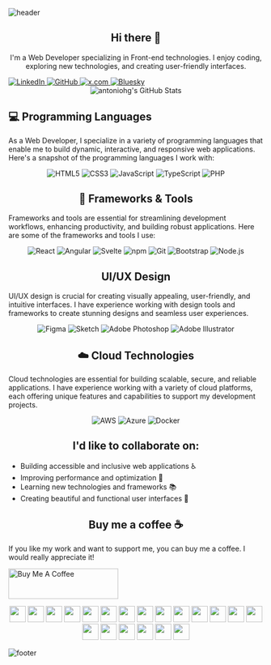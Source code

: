 <!-- 
 Header image generated with Capsule Render:
 https://github.com/kyechan99/capsule-render?tab=readme-ov-file#wave 
-->
![header](https://capsule-render.vercel.app/api?type=waving&color=gradient&height=300&section=header&text=antoniohg&desc=FRONT%20END%20DEVELOPER&fontSize=90&animation=fadeIn&fontColor=ffffff&fontAlignY=38)

<div align="center"> 

## Hi there 👋

I'm a Web Developer specializing in Front-end technologies. I enjoy coding, exploring new technologies, and creating user-friendly interfaces.

</div>

<div calign="center">
    <a href="https://www.linkedin.com/in/antoniohidalgogomez/">
        <img src="https://img.shields.io/badge/LinkedIn-0077B5?style=for-the-badge&logo=linkedinlogo&logoColor=white" alt="LinkedIn" />
    </a>
    <a href="https://github.com/antoniohg">
        <img src="https://img.shields.io/badge/GitHub-333?style=for-the-badge&logo=github&logoColor=white" alt="GitHub" />
    </a>
    <a href="https://x.com/hgAntonio">
        <img src="https://img.shields.io/badge/x.com-333?style=for-the-badge&logo=x&logoColor=white" alt="x.com" />
    </a>
    <a href="https://bsky.app/profile/antoniohg.bsky.social">
        <img src="https://img.shields.io/badge/Bluesky-0285FF?style=for-the-badge&logo=Bluesky&logoColor=white" alt="Bluesky" />   
    </a>
</div>

<div align="center">
    <img src="https://github-profile-summary-cards.vercel.app/api/cards/profile-details?username=antoniohg&theme=github_dark" alt="antoniohg's GitHub Stats" />
</div>


<h2 class="section-heading text-center">💻 Programming Languages</h2>
<p> As a Web Developer, I specialize in a variety of programming languages that enable me to build dynamic, interactive, and responsive web applications. Here's a snapshot of the programming languages I work with:</p>
<div align="center">

  <img src="https://img.shields.io/badge/HTML5-E34F26?style=for-the-badge&logo=html5&logoColor=white" alt="HTML5"/>

  <img src="https://img.shields.io/badge/CSS3-1572B6?style=for-the-badge&logo=css3&logoColor=white" alt="CSS3"/>

  <img src="https://img.shields.io/badge/JavaScript-F7DF1E?style=for-the-badge&logo=javascript&logoColor=black" alt="JavaScript"/>

  <img src="https://img.shields.io/badge/TypeScript-007ACC?style=for-the-badge&logo=typescript&logoColor=white" alt="TypeScript"/>
  
  <img src="https://img.shields.io/badge/PHP-777BB4?style=for-the-badge&logo=php&logoColor=white" alt="PHP"/>
  
</div>

<h2 align="center" class="section-heading">🔧 Frameworks & Tools</h2>
<p>Frameworks and tools are essential for streamlining development workflows, enhancing productivity, and building robust applications. Here are some of the frameworks and tools I use:</p>

<div align="center">
  <img src="https://img.shields.io/badge/React-20232A?style=for-the-badge&logo=react&logoColor=61DAFB" alt="React"/>
  <img src="https://img.shields.io/badge/Angular-DD0031?style=for-the-badge&logo=angular&logoColor=white" alt="Angular"/>
  <img src="https://img.shields.io/badge/Svelte-FF3E00?style=for-the-badge&logo=svelte&logoColor=white" alt="Svelte"/>
  <img src="https://img.shields.io/badge/npm-CB3837?style=for-the-badge&logo=npm&logoColor=white" alt="npm"/>
  <img src="https://img.shields.io/badge/Git-F05032?style=for-the-badge&logo=git&logoColor=white" alt="Git"/>
  <img src="https://img.shields.io/badge/Bootstrap-7952B3?style=for-the-badge&logo=bootstrap&logoColor=white" alt="Bootstrap"/>
  <img src="https://img.shields.io/badge/Node.js-339933?style=for-the-badge&logo=nodedotjs&logoColor=white" alt="Node.js"/>
</div>

<h2 align="center" class="section-heading">UI/UX Design</h2>
<p>UI/UX design is crucial for creating visually appealing, user-friendly, and intuitive interfaces. I have experience working with design tools and frameworks to create stunning designs and seamless user experiences.</p>

<div align="center">
    <img src="https://img.shields.io/badge/figma-%23F24E1E.svg?style=for-the-badge&logo=figma&logoColor=white" alt="Figma"/>
    <img src="https://img.shields.io/badge/Sketch-F7B500?style=for-the-badge&logo=sketch&logoColor=white" alt="Sketch"/>
    <img src="https://img.shields.io/badge/Adobe Photoshop-31A8FF?style=for-the-badge&logo=adobephotoshop&logoColor=white" alt="Adobe Photoshop"/>
    <img src="https://img.shields.io/badge/Adobe Illustrator-FF9A00?style=for-the-badge&logo=adobeillustrator&logoColor=white" alt="Adobe Illustrator"/>
</div>

<h2 align="center" class="section-heading">☁️ Cloud Technologies</h2>
<p>Cloud technologies are essential for building scalable, secure, and reliable applications. I have experience working with a variety of cloud platforms, each offering unique features and capabilities to support my development projects.</p>

<div align="center">
  <img src="https://img.shields.io/badge/AWS-FF9900?style=for-the-badge&logo=amazonaws&logoColor=white" alt="AWS" />
  <img src="https://img.shields.io/badge/Azure-0089D6?style=for-the-badge&logo=microsoftazure&logoColor=white" alt="Azure"/>
  <img src="https://img.shields.io/badge/Docker-2496ED?style=for-the-badge&logo=docker&logoColor=white" alt="Docker"/>

</div>

<h2 align="center" class="section-heading">I'd like to collaborate on:</h2>

- Building accessible and inclusive web applications ♿️
- Improving performance and optimization 🚀
- Learning new technologies and frameworks 📚
- Creating beautiful and functional user interfaces 🎨

<h2 align="center" class="section-heading">Buy me a coffee ☕️</h2>

If you like my work and want to support me, you can buy me a coffee. I would really appreciate it!

<a href="https://www.buymeacoffee.com/antoniohgdev" target="_blank"><img src="https://cdn.buymeacoffee.com/buttons/v2/default-violet.png" alt="Buy Me A Coffee" style="height: 60px !important;width: 217px !important;" ></a>


<div align="center">
<!-- Devicons: https://devicon.dev/ -->
<!-- Devicon CDN: https://cdn.jsdelivr.net/gh/devicons/devicon@latest/icons/ -->

<!-- HTML5 -->
<img width="32" height="32" src="https://cdn.jsdelivr.net/gh/devicons/devicon@latest/icons/html5/html5-original.svg" />
    
<!-- CSS3 -->
<img width="32" height="32" src="https://cdn.jsdelivr.net/gh/devicons/devicon@latest/icons/css3/css3-original.svg" />

<!-- JavaScript -->
<img width="32" height="32" src="https://cdn.jsdelivr.net/gh/devicons/devicon@latest/icons/javascript/javascript-original.svg" />

<!-- TypeScript -->
<img width="32" height="32" src="https://cdn.jsdelivr.net/gh/devicons/devicon@latest/icons/typescript/typescript-original.svg" />

<!-- PHP -->
<img width="32" height="32" src="https://cdn.jsdelivr.net/gh/devicons/devicon@latest/icons/php/php-original.svg" />

<!-- React -->          
<img width="32" height="32" src="https://cdn.jsdelivr.net/gh/devicons/devicon@latest/icons/react/react-original.svg" />

<!-- Angular -->
<img width="32" height="32" src="https://cdn.jsdelivr.net/gh/devicons/devicon@latest/icons/astro/astro-original.svg" />

<!-- Astro -->
<img width="32" height="32" src="https://cdn.jsdelivr.net/gh/devicons/devicon@latest/icons/angular/angular-original.svg" />

<!-- Git -->
<img width="32" height="32" src="https://cdn.jsdelivr.net/gh/devicons/devicon@latest/icons/git/git-original.svg" /> 

<!-- Bootstrap -->
<img width="32" height="32" src="https://cdn.jsdelivr.net/gh/devicons/devicon@latest/icons/bootstrap/bootstrap-original.svg" />

<!-- Visual Studio Code -->
<img width="32" height="32" src="https://cdn.jsdelivr.net/gh/devicons/devicon@latest/icons/vscode/vscode-plain.svg" />

<!-- Sass -->
<img width="32" height="32" src="https://cdn.jsdelivr.net/gh/devicons/devicon@latest/icons/sass/sass-original.svg" />

<!-- Less -->
<img width="32" height="32" src="https://cdn.jsdelivr.net/gh/devicons/devicon@latest/icons/less/less-plain-wordmark.svg" />

<!-- Webpack -->
<img width="32" height="32" src="https://cdn.jsdelivr.net/gh/devicons/devicon@latest/icons/webpack/webpack-original.svg" />

<!-- Gulp -->
<img width="32" height="32" src="https://cdn.jsdelivr.net/gh/devicons/devicon@latest/icons/gulp/gulp-plain.svg" />

<!-- Npm -->
<img width="32" height="32" src="https://cdn.jsdelivr.net/gh/devicons/devicon@latest/icons/npm/npm-original-wordmark.svg" />

<!-- Yarn -->
<img width="32" height="32" src="https://cdn.jsdelivr.net/gh/devicons/devicon@latest/icons/yarn/yarn-original-wordmark.svg" />

<!-- Markdown -->
<img width="32" height="32" src="https://cdn.jsdelivr.net/gh/devicons/devicon@latest/icons/markdown/markdown-original.svg" />
    
<!-- Apple -->
<img width="32" height="32" src="https://cdn.jsdelivr.net/gh/devicons/devicon@latest/icons/apple/apple-original.svg" />

<!-- Linux -->
<img width="32" height="32" src="https://cdn.jsdelivr.net/gh/devicons/devicon@latest/icons/linux/linux-original.svg" />
</div>

![footer](https://capsule-render.vercel.app/api?type=waving&color=gradient&height=250&section=footer&text=CONNECT%20WITH%20ME&fontSize=40&desc=Let's%20build%20something%20amazing%20together!&animation=fadeIn&fontColor=ffffff&fontAlignY48&descAlignY=68)
